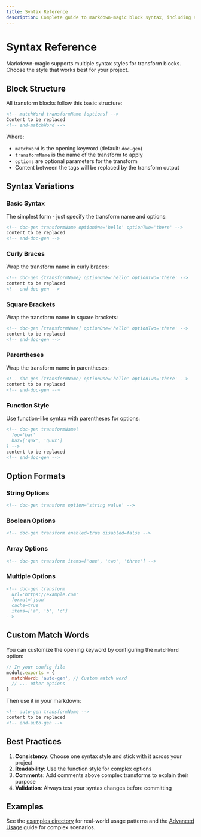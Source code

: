 ```yaml
---
title: Syntax Reference
description: Complete guide to markdown-magic block syntax, including all available syntax variations, option formats, and best practices
---
```


# Syntax Reference

Markdown-magic supports multiple syntax styles for transform blocks. Choose the style that works best for your project.

## Block Structure

All transform blocks follow this basic structure:

```md
<!-- matchWord transformName [options] -->
Content to be replaced
<!-- end-matchWord -->
```

Where:
- `matchWord` is the opening keyword (default: `doc-gen`)
- `transformName` is the name of the transform to apply
- `options` are optional parameters for the transform
- Content between the tags will be replaced by the transform output

## Syntax Variations

### Basic Syntax

The simplest form - just specify the transform name and options:

```md
<!-- doc-gen transformName optionOne='hello' optionTwo='there' -->
content to be replaced
<!-- end-doc-gen -->
```

### Curly Braces

Wrap the transform name in curly braces:

```md
<!-- doc-gen {transformName} optionOne='hello' optionTwo='there' -->
content to be replaced
<!-- end-doc-gen -->
```

### Square Brackets

Wrap the transform name in square brackets:

```md
<!-- doc-gen [transformName] optionOne='hello' optionTwo='there' -->
content to be replaced
<!-- end-doc-gen -->
```

### Parentheses

Wrap the transform name in parentheses:

```md
<!-- doc-gen (transformName) optionOne='hello' optionTwo='there' -->
content to be replaced
<!-- end-doc-gen -->
```

### Function Style

Use function-like syntax with parentheses for options:

```md
<!-- doc-gen transformName(
  foo='bar'
  baz=['qux', 'quux']
) -->
content to be replaced
<!-- end-doc-gen -->
```

## Option Formats

### String Options
```md
<!-- doc-gen transform option='string value' -->
```

### Boolean Options
```md
<!-- doc-gen transform enabled=true disabled=false -->
```

### Array Options
```md
<!-- doc-gen transform items=['one', 'two', 'three'] -->
```

### Multiple Options
```md
<!-- doc-gen transform 
  url='https://example.com'
  format='json'
  cache=true
  items=['a', 'b', 'c']
-->
```

## Custom Match Words

You can customize the opening keyword by configuring the `matchWord` option:

```js
// In your config file
module.exports = {
  matchWord: 'auto-gen', // Custom match word
  // ... other options
}
```

Then use it in your markdown:

```md
<!-- auto-gen transformName -->
content to be replaced
<!-- end-auto-gen -->
```

## Best Practices

1. **Consistency**: Choose one syntax style and stick with it across your project
2. **Readability**: Use the function style for complex options
3. **Comments**: Add comments above complex transforms to explain their purpose
4. **Validation**: Always test your syntax changes before committing

## Examples

See the [examples directory](../examples/) for real-world usage patterns and the [Advanced Usage](./advanced-usage.md) guide for complex scenarios.